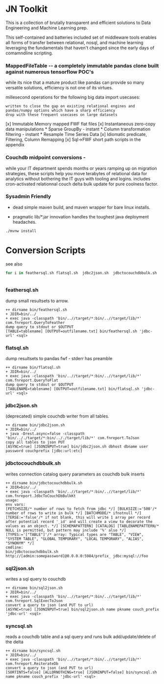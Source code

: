 # JN Toolkit

This is a collection of brutally transparent and efficient solutions to Data Engineering and Machine Learning prep.

This self-contained and batteries included set of middleware tools enables all forms of transfer between relational,
 nosql, and machine learning leveraging the fundamentals that haven't changed since the early days of comamndline 
 scripting.


### MappedFileTable -- a completely immutable pandas clone built against numerous tensorflow POC's 

while its nice that a mature product like pandas can provide so many versatile solutions, efficiency is not one 
of its virtues. 

millesecond operations for the following big data import usecases:

    written to close the gap on existing relational engines and pandas/numpy options which have a sharp efficiency 
    drop with these frequent usecases on large datasets

 [x] Immutable Memory mapped FWF flat files 
 [x] Instantaneous zero-copy data manipulations
      * Sparse GroupBy - instant 
      * Column transformation  filtering - instant
      * Resample Time Series Data
 [x] Idiomatic predicate, Filtering, Column Remapping 
 [x] Sql->FWF short path scripts in the appendix 
    

### Couchdb midpoint conversions - 
  while your IT department spends months or years ramping up on migration strategies, these scripts help you move
   terabytes of relational data for analytics without bothering the IT guys with tooling and logins.  includes 
   cron-activated relationnal couch delta bulk update for pure coolness factor.
   
 
### Sysadmin Friendly 
 
 * dead simple maven build, and maven wrapper for bare linux installs. 

 * pragmatic lib/*.jar innovation handles the toughest java deployment headaches.


`./mvnw install`
  
 
# Conversion Scripts
see also 
```bash
for i in feathersql.sh flatsql.sh  jdbc2json.sh  jdbctocouchdbbulk.sh  sql2json.sh syncsql.sh;  do echo '###' $i ;echo ;echo '```';bin/$i 2>&1 |while read;do  echo $REPLY  ;done; echo '```';echo;done
 
```

### feathersql.sh

dump small resultsets to arrow.

```
++ dirname bin/feathersql.sh
+ JDIR=bin/../
+ exec java -classpath 'bin/..//target/*:bin/..//target/lib/*' com.fnreport.QueryToFeather
dump query to stdout or $OUTPUT
[TABLE=tablename] [OUTPUT=outfilename.txt] bin/feathersql.sh 'jdbc-url' <sql>
```

### flatsql.sh

dump resultsets to pandas fwf - stderr has preamble

```
++ dirname bin/flatsql.sh
+ JDIR=bin/../
+ exec java -classpath 'bin/..//target/*:bin/..//target/lib/*' com.fnreport.QueryToFlat
dump query to stdout or $OUTPUT
[TABLENAME=tablename] [OUTPUT=outfilename.txt] bin/flatsql.sh 'jdbc-url' <sql>
```

### jdbc2json.sh

(deprecated) simple couchdb writer from all tables.

```
++ dirname bin/jdbc2json.sh
+ JDIR=bin/../
+ java -Drest.async=false -classpath 'bin/.././target/*:bin/.././target/lib/*' com.fnreport.ToJson
copy all tables to json PUT
[ASYNC=true] [JSONINPUT=true] bin/jdbc2json.sh dbhost dbname user password couchprefix [jdbc:url:etc]
```

### jdbctocouchdbbulk.sh

writes connection catalog  query parameters as couchdb bulk inserts  

```
++ dirname bin/jdbctocouchdbbulk.sh
+ JDIR=bin/../
+ exec java -classpath 'bin/..//target/*:bin/..//target/lib/*' com.fnreport.JdbcToCouchDbBulkKt
usage:
env vars:
[FETCHSIZE/* number of rows to fetch from jdbc */] [BULKSIZE:='500'/* number of rows to write in bulk */] [BATCHMODE/* ifnotnull */] [TERSE:='false'/* if not blank, this will write 1 array per record after potential record '_id' and will create a view to decorate the values as an object. */] [SCHEMAPATTERN] [CATALOG] [TABLENAMEPATTERN/* NULL is permitted, but pattern may include '%' also */] [TYPES:='["TABLE"]'/* array: Typical types are "TABLE", "VIEW", "SYSTEM TABLE", "GLOBAL TEMPORARY", "LOCAL TEMPORARY", "ALIAS", "SYNONYM" */]
cmdline:
bin/jdbctocouchdbbulk.sh http://[admin:somepassword]@0.0.0.0:5984/prefix_ jdbc:mysql://foo
```

### sql2json.sh

writes a sql query to couchdb

```
++ dirname bin/sql2json.sh
+ JDIR=bin/../
+ exec java -classpath 'bin/..//target/*:bin/..//target/lib/*' com.fnreport.SqlExecToJson
convert a query to json (and PUT to url)
[ASYNC=true] [JSONINPUT=true] bin/sql2json.sh name pkname couch_prefix 'jdbc-url' <sql>
```

### syncsql.sh

reads a couchdb table and a sql query and runs bulk add/update/delete of the delta

```
++ dirname bin/syncsql.sh
+ JDIR=bin/../
+ exec java -classpath 'bin/..//target/*:bin/..//target/lib/*' com.fnreport.ReiterateDb
convert a query to json (and PUT to url)
[SORTINTS=false] [ALLORNOTHING=true] [JSONINPUT=false] bin/syncsql.sh name pkname couch_prefix 'jdbc-url' <sql>
```

 